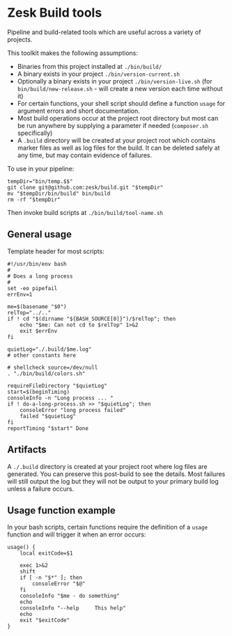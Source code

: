# Zesk Build tools

Pipeline and build-related tools which are useful across a variety of projects.

This toolkit makes the following assumptions:

- Binaries from this project installed at `./bin/build/`
- A binary exists in your project `./bin/version-current.sh`
- Optionally a binary exists in your project `./bin/version-live.sh` (for `bin/build/new-release.sh` - will create a new version each time without it)
- For certain functions, your shell script should define a function `usage` for argument errors and short documentation.
- Most build operations occur at the project root directory but most can be run anywhere by supplying a parameter if needed (`composer.sh` specifically)
- A `.build` directory will be created at your project root which contains marker files as well as log files for the build. It can be deleted safely at any time, but may contain evidence of failures.

To use in your pipeline:

    tempDir="bin/temp.$$"
    git clone git@github.com:zesk/build.git "$tempDir"
    mv "$tempDir/bin/build" bin/build
    rm -rf "$tempDir"

Then invoke build scripts at `./bin/build/tool-name.sh`

## General usage

Template header for most scripts:

    #!/usr/bin/env bash
    #
    # Does a long process
    #
    set -eo pipefail
    errEnv=1

    me=$(basename "$0")
    relTop="../.."
    if ! cd "$(dirname "${BASH_SOURCE[0]}")/$relTop"; then
        echo "$me: Can not cd to $relTop" 1>&2
        exit $errEnv
    fi

    quietLog="./.build/$me.log"
    # other constants here

    # shellcheck source=/dev/null
    . "./bin/build/colors.sh"

    requireFileDirectory "$quietLog"
    start=$(beginTiming)
    consoleInfo -n "Long process ... "
    if ! do-a-long-process.sh >> "$quietLog"; then
        consoleError "long process failed"
        failed "$quietLog"
    fi
    reportTiming "$start" Done


## Artifacts

A `./.build` directory is created at your project root where log files are generated. You can preserve this post-build to see the details. Most failures will still output the log but they will not be output to your primary build log unless a failure occurs.

## Usage function example

In your bash scripts, certain functions require the definition of a `usage` function and will trigger it when an
error occurs:

    usage() {
        local exitCode=$1

        exec 1>&2
        shift
        if [ -n "$*" ]; then
            consoleError "$@"
        fi
        consoleInfo "$me - do something"
        echo
        consoleInfo "--help     This help"
        echo
        exit "$exitCode"
    }

